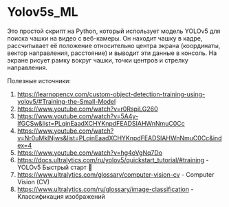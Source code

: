 # Yolov5s_ML
Это простой скрипт на Python, который использует модель YOLOv5 для поиска чашки на видео с веб-камеры. 
Он находит чашку в кадре, рассчитывает её положение относительно центра экрана (координаты, вектор направления, расстояние) и выводит эти данные в консоль. 
На экране рисует рамку вокруг чашки, точки центров и стрелку направления.

Полезные источники:
1. https://learnopencv.com/custom-object-detection-training-using-yolov5/#Training-the-Small-Model
2. https://www.youtube.com/watch?v=r0RspiLG260
3. https://www.youtube.com/watch?v=5A4y-lfGCSw&list=PLqinEaadXCHYKnpdFEADSIAHWnNmuC0Cc
4. https://www.youtube.com/watch?v=Nr0uMklNjws&list=PLqinEaadXCHYKnpdFEADSIAHWnNmuC0Cc&index=4
5. https://www.youtube.com/watch?v=hg4oVgNq7Do
6. https://docs.ultralytics.com/ru/yolov5/quickstart_tutorial/#training - YOLOv5 Быстрый старт 🚀
7. https://www.ultralytics.com/glossary/computer-vision-cv - Computer Vision (CV)
8. https://www.ultralytics.com/ru/glossary/image-classification - Классификация изображений
